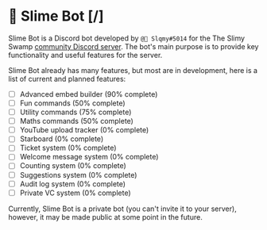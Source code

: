# 🌳 Slime Bot [/]

Slime Bot is a Discord bot developed by `@🍉 Slqmy#5014` for the The Slimy Swamp [community Discord server](https://www.discord.gg/SjAGgJaCYc).
The bot's main purpose is to provide key functionality and useful features for the server.

Slime Bot already has many features, but most are in development, here is a list of current and planned features:

- [ ] Advanced embed builder (90% complete)
- [ ] Fun commands (50% complete)
- [ ] Utility commands (75% complete)
- [ ] Maths commands (50% complete)
- [ ] YouTube upload tracker (0% complete)
- [ ] Starboard (0% complete)
- [ ] Ticket system (0% complete)
- [ ] Welcome message system (0% complete)
- [ ] Counting system (0% complete)
- [ ] Suggestions system (0% complete)
- [ ] Audit log system (0% complete)
- [ ] Private VC system (0% complete)

Currently, Slime Bot is a private bot (you can't invite it to your server), however, it may be made public at some point in the future.
